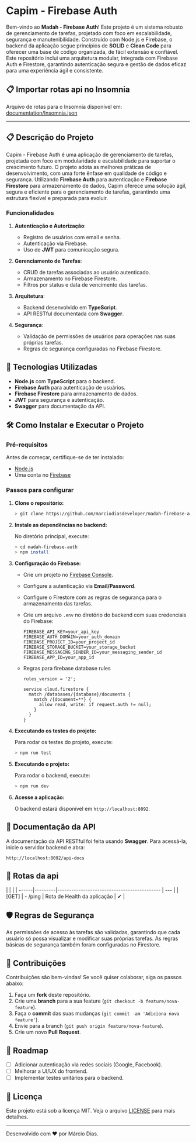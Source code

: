 
# Capim - Firebase Auth

Bem-vindo ao **Madah - Firebase Auth**! Este projeto é um sistema robusto de gerenciamento de tarefas, projetado com foco em escalabilidade, segurança e manutenibilidade. Construído com Node.js e Firebase, o backend da aplicação segue princípios de **SOLID** e **Clean Code** para oferecer uma base de código organizada, de fácil extensão e confiável. Este repositório inclui uma arquitetura modular, integrada com Firebase Auth e Firestore, garantindo autenticação segura e gestão de dados eficaz para uma experiência ágil e consistente.

## 📋 Importar rotas api no Insomnia

Arquivo de rotas para o Insomnia disponível em: [documentation/Insomnia.json](documentation/Insomnia.json)

---

## 📋 Descrição do Projeto

Capim - Firebase Auth é uma aplicação de gerenciamento de tarefas, projetada com foco em modularidade e escalabilidade para suportar o crescimento futuro. O projeto adota as melhores práticas de desenvolvimento, com uma forte ênfase em qualidade de código e segurança. Utilizando **Firebase Auth** para autenticação e **Firebase Firestore** para armazenamento de dados, Capim oferece uma solução ágil, segura e eficiente para o gerenciamento de tarefas, garantindo uma estrutura flexível e preparada para evoluir.

### Funcionalidades

1. **Autenticação e Autorização**:
   - Registro de usuários com email e senha.
   - Autenticação via Firebase.
   - Uso de **JWT** para comunicação segura.

2. **Gerenciamento de Tarefas**:
   - CRUD de tarefas associadas ao usuário autenticado.
   - Armazenamento no Firebase Firestore.
   - Filtros por status e data de vencimento das tarefas.

3. **Arquitetura**:
   - Backend desenvolvido em **TypeScript**.
   - API RESTful documentada com **Swagger**.

4. **Segurança**:
   - Validação de permissões de usuários para operações nas suas próprias tarefas.
   - Regras de segurança configuradas no Firebase Firestore.

## 🚀 Tecnologias Utilizadas

- **Node.js** com **TypeScript** para o backend.
- **Firebase Auth** para autenticação de usuários.
- **Firebase Firestore** para armazenamento de dados.
- **JWT** para segurança e autenticação.
- **Swagger** para documentação da API.

## 🛠️ Como Instalar e Executar o Projeto

### Pré-requisitos

Antes de começar, certifique-se de ter instalado:

- [Node.js](https://nodejs.org/)
- Uma conta no [Firebase](https://firebase.google.com/)

### Passos para configurar

1. **Clone o repositório:**

   ```bash
   > git clone https://github.com/marciodiasdeveloper/madah-firebase-auth.git
   ```
2. **Instale as dependências no backend:**

   No diretório principal, execute:

   ```bash
   > cd madah-firebase-auth
   > npm install
   ```

3. **Configuração do Firebase:**

   - Crie um projeto no [Firebase Console](https://console.firebase.google.com/).
   - Configure a autenticação via **Email/Password**.
   - Configure o Firestore com as regras de segurança para o armazenamento das tarefas.
   - Crie um arquivo `.env` no diretório do backend com suas credenciais do Firebase:

     ```env
     FIREBASE_API_KEY=your_api_key
     FIREBASE_AUTH_DOMAIN=your_auth_domain
     FIREBASE_PROJECT_ID=your_project_id
     FIREBASE_STORAGE_BUCKET=your_storage_bucket
     FIREBASE_MESSAGING_SENDER_ID=your_messaging_sender_id
     FIREBASE_APP_ID=your_app_id
     ```

   - Regras para firebase database rules

     ```
     rules_version = '2';
    
     service cloud.firestore {
       match /databases/{database}/documents {
         match /{document=**} {
           allow read, write: if request.auth != null;
         }
       }
     }
     ```
4. **Executando os testes do projeto:**

   Para rodar os testes do projeto, execute:

   ```bash
   > npm run test
   ```
   
4. **Executando o projeto:**

   Para rodar o backend, execute:

   ```bash
   > npm run dev
   ```

5. **Acesse a aplicação:**

   O backend estará disponível em `http://localhost:8092`.

## 📖 Documentação da API

A documentação da API RESTful foi feita usando **Swagger**. Para acessá-la, inicie o servidor backend e abra:

```
http://localhost:8092/api-docs
```

## 🔗 Rotas da api

|                                                               |     |
| ------|---------|-------------------------------------------- | --- |
| [GET] | - /ping | Rota de Health da aplicação                 | ✔   |

## 🛡️ Regras de Segurança

As permissões de acesso às tarefas são validadas, garantindo que cada usuário só possa visualizar e modificar suas próprias tarefas. As regras básicas de segurança também foram configuradas no Firestore.

## 🤝 Contribuições

Contribuições são bem-vindas! Se você quiser colaborar, siga os passos abaixo:

1. Faça um **fork** deste repositório.
2. Crie uma **branch** para a sua feature (`git checkout -b feature/nova-feature`).
3. Faça o **commit** das suas mudanças (`git commit -am 'Adiciona nova feature'`).
4. Envie para a branch (`git push origin feature/nova-feature`).
5. Crie um novo **Pull Request**.

## 📅 Roadmap

- [ ] Adicionar autenticação via redes sociais (Google, Facebook).
- [ ] Melhorar a UI/UX do frontend.
- [ ] Implementar testes unitários para o backend.

## 📝 Licença

Este projeto está sob a licença MIT. Veja o arquivo [LICENSE](LICENSE) para mais detalhes.

---

Desenvolvido com ❤️ por Márcio Dias.
